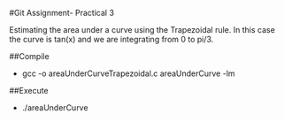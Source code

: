 #Git Assignment- Practical 3

Estimating the area under a curve using the Trapezoidal rule. In this case the curve is tan(x) and we are integrating from 0 to pi/3.

##Compile
* gcc -o areaUnderCurveTrapezoidal.c areaUnderCurve -lm

##Execute
* ./areaUnderCurve